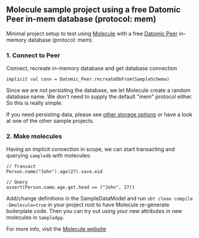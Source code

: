 ## Molecule sample project using a free Datomic Peer in-mem database (protocol: mem)

Minimal project setup to test using [Molecule](http://scalamolecule.org) with a free [Datomic Peer](https://docs.datomic.com/on-prem/peer-getting-started.html) in-memory database (protocol: mem).


### 1. Connect to Peer

Connect, recreate in-memory database and get database connection

    implicit val conn = Datomic_Peer.recreateDbFrom(SampleSchema) 

Since we are not persisting the database, we let Molecule create a random database name. We don't need to supply the default "mem" protocol either. So this is really simple.

If you need persisting data, please see [other storage options](https://docs.datomic.com/on-prem/storage.html) or have a look at one of the other sample projects.


### 2. Make molecules

Having an implicit connection in scope, we can start transacting and querying `sampledb` with molecules:

    // Transact
    Person.name("John").age(27).save.eid
    
    // Query
    assert(Person.name.age.get.head == ("John", 27))


Add/change definitions in the SampleDataModel and run `sbt clean compile -Dmolecule=true` in your project root to have Molecule re-generate boilerplate code. Then you can try out using your new attributes in new molecules in `SampleApp`.

For more info, visit the [Molecule website](http://scalamolecule.org)